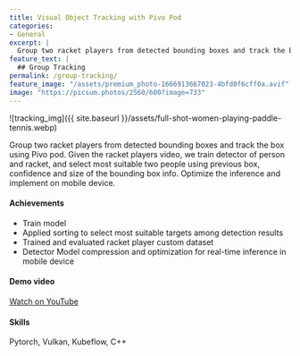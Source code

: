 ```yaml
---
title: Visual Object Tracking with Pivo Pod
categories:
- General
excerpt: |
  Group two racket players from detected bounding boxes and track the box using Pivo pod.
feature_text: |
  ## Group Tracking
permalink: /group-tracking/
feature_image: "/assets/premium_photo-1666913667023-4bfd0f6cff0a.avif"
image: "https://picsum.photos/2560/600?image=733"
---
```


![tracking_img]({{ site.baseurl }}/assets/full-shot-women-playing-paddle-tennis.webp)

Group two racket players from detected bounding boxes and track the box using Pivo pod. Given the racket players video, we train detector of person and racket, and select most suitable two people using previous box, confidence and size of the bounding box info. Optimize the inference and implement on mobile device. 


#### Achievements
 - Train model 
 - Applied sorting to select most suitable targets among detection results
 - Trained and evaluated racket player custom dataset
 - Detector Model compression and optimization for real-time inference in mobile device


#### Demo video
[Watch on YouTube](https://www.youtube.com/watch?v=jGfMteI-SVg)

#### Skills
Pytorch, Vulkan, Kubeflow, C++